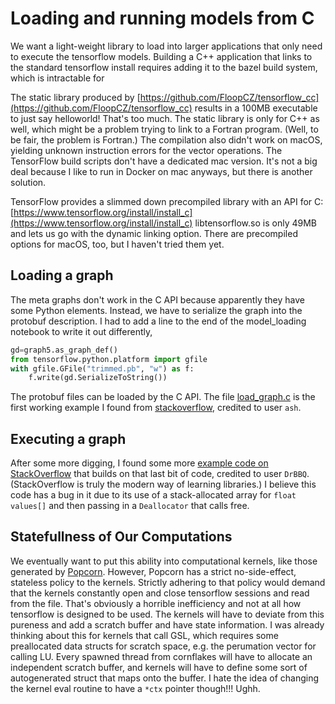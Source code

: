 # Loading and running models from C

We want a light-weight library to load into larger applications that only need to execute the tensorflow models. Building a C++ application that links to the standard tensorflow install requires adding it to the bazel build system, which is intractable for 

The static library produced by 
[https://github.com/FloopCZ/tensorflow_cc](https://github.com/FloopCZ/tensorflow_cc)
results in a 100MB executable to just say helloworld! That's too much.
The static library is only for C++ as well, which might be a problem trying to link to a Fortran program.
(Well, to be fair, the problem is Fortran.)
The compilation also didn't work on macOS, yielding unknown instruction errors for the vector operations.
The TensorFlow build scripts don't have a dedicated mac version.
It's not a big deal because I like to run in Docker on mac anyways, but there is another solution.


TensorFlow provides a slimmed down  precompiled library with an API for C:
[https://www.tensorflow.org/install/install_c](https://www.tensorflow.org/install/install_c)
libtensorflow.so is only 49MB and lets us go with the dynamic linking option. There are precompiled options for macOS, too, but I haven't tried them yet.

## Loading a graph

The meta graphs don't work in the C API because apparently they have some Python elements. Instead, we have
to serialize the graph into the protobuf description. I had to add a line to the end of the model_loading
notebook to write it out differently,
```python
gd=graph5.as_graph_def()
from tensorflow.python.platform import gfile
with gfile.GFile("trimmed.pb", "w") as f:
	f.write(gd.SerializeToString())
```
The protobuf files can be loaded by the C API. The file [load_graph.c](load_graph.c) is the first working
example I found from
[stackoverflow](https://stackoverflow.com/questions/41688217/how-to-load-a-graph-with-tensorflow-so-and-c-api-h-in-c-language), credited to user `ash`.


## Executing a graph

After some more digging, I found some more [example code on StackOverflow](https://stackoverflow.com/questions/44305647/segmentation-fault-when-using-tf-sessionrun-to-run-tensorflow-graph-in-c-not-c) that builds on that last bit of code, credited to user `DrBBQ`. (StackOverflow is truly the modern way of learning libraries.) I believe this code has a bug in it due to its use of a stack-allocated array for `float values[]` and then passing in a `Deallocator` that calls free. 
 

## Statefullness of Our Computations

We eventually want to put this ability into computational kernels, like those generated by
[Popcorn](https://github.com/afqueiruga/popcorn).
However, Popcorn has a strict no-side-effect, stateless policy to the kernels.
Strictly adhering to that policy would demand that the kernels constantly open and close tensorflow sessions
and read from the file.
That's obviously a horrible inefficiency and not at all how tensorflow is designed to be used.
The kernels will have to deviate from this pureness and add a scratch buffer and have state information.
I was already thinking about this for kernels that call GSL, which requires some preallocated data structs
for scratch space, e.g. the perumation vector for calling LU.
Every spawned thread from cornflakes will have to allocate an independent scratch buffer, and kernels will
have to define some sort of autogenerated struct that maps onto the buffer.
I hate the idea of changing the kernel eval routine to have a `*ctx` pointer though!!! Ughh.
